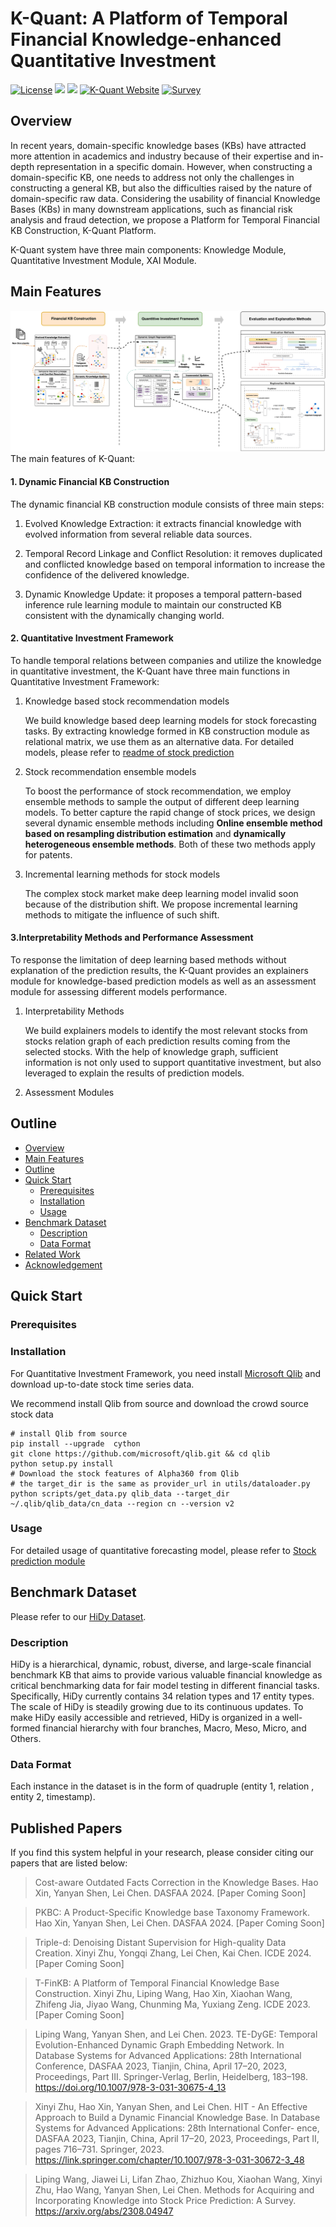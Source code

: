 # K-Quant: A Platform of Temporal Financial Knowledge-enhanced Quantitative Investment

[![License](https://img.shields.io/badge/license-Apache--2.0-blue.svg)](https://www.apache.org/licenses/LICENSE-2.0.html)
![](https://img.shields.io/badge/platform-win%20%7C%20linux-yellow.svg)
![](https://img.shields.io/badge/python--language-2.7-red.svg)
[![K-Quant Website](https://img.shields.io/website-up-down-green-red/https/shields.io.svg?label=K-Quant%20website)](http://lccpu22.cse.ust.hk:8003/new/index.html#/welcome)
[![Survey](https://img.shields.io/badge/Survey%20%E2%AD%90-%23FF8000)](https://arxiv.org/abs/2308.04947)

## Overview
In recent years, domain-specific knowledge bases (KBs) have attracted more attention in academics and industry because of their expertise and in-depth representation in a specific domain. However, when constructing a domain-specific KB, one needs to address not only the challenges in constructing a general KB, but also the difficulties raised by the nature of domain-specific raw data. Considering the usability of financial Knowledge Bases (KBs) in many downstream applications, such as financial risk analysis and fraud detection, we propose a Platform for Temporal Financial KB Construction, K-Quant Platform. 

K-Quant system have three main components: Knowledge Module, Quantitative Investment Module, XAI Module.

## Main Features
![overview](logo/demo_overview.png)
The main features of K-Quant:

#### 1. Dynamic Financial KB Construction

The dynamic financial KB construction module consists of three main steps:

1. Evolved Knowledge Extraction: it extracts financial knowledge with evolved information from several reliable data sources.

2. Temporal Record Linkage and Conflict Resolution: it removes duplicated and conflicted knowledge based on temporal information to increase the confidence of the delivered knowledge.

3. Dynamic Knowledge Update: it proposes a temporal pattern-based inference rule learning module to maintain our constructed KB consistent with the dynamically changing world.

#### 2. Quantitative Investment Framework
To handle temporal relations between companies and utilize the knowledge in quantitative investment, the K-Quant have three main functions in Quantitative Investment Framework:
  1. Knowledge based stock recommendation models

     We build knowledge based deep learning models for stock forecasting tasks. By extracting knowledge formed in KB construction module as relational matrix, we use them as an alternative data. For detailed models, please refer to [readme of stock prediction](Model/model_pool/README.md)
  2. Stock recommendation ensemble models 

     To boost the performance of stock recommendation, we employ ensemble methods to sample the output of different deep learning models. To better capture the rapid change of stock prices, we design several dynamic ensemble methods including **Online ensemble method based on resampling distribution estimation** and **dynamically heterogeneous ensemble methods**. Both of these two methods apply for patents.
  3. Incremental learning methods for stock models

     The complex stock market make deep learning model invalid soon because of the distribution shift. We propose incremental learning methods to mitigate the influence of such shift.

#### 3.Interpretability Methods and Performance Assessment
To response the limitation of deep learning based methods without explanation of the prediction results, the K-Quant provides an explainers module for knowledge-based prediction models as well as an assessment module for assessing different models performance.
  1. Interpretability Methods
    
     We build explainers models to identify the most relevant stocks from stocks relation graph of each prediction results coming from the selected stocks. With the help of knowledge graph, sufficient information is not only used to support quantitative investment, but also leveraged to explain the results of prediction models.
  2. Assessment Modules
   
    

<!-- TOC -->

## Outline

- [Overview](#overview)
- [Main Features](#main-features)
- [Outline](#outline)
- [Quick Start](#quick-start)
  - [Prerequisites](#prerequisites)
  - [Installation](#installation)
  - [Usage](#usage)
- [Benchmark Dataset](#benchmark-dataset)
  - [Description](#description)
  - [Data Format](#data-format)
- [Related Work](#related-work)
- [Acknowledgement](#acknowledgement)

<!-- /TOC -->

## Quick Start

### Prerequisites

### Installation
For Quantitative Investment Framework, you need install [Microsoft Qlib](https://github.com/microsoft/qlib) 
and download up-to-date stock time series data.

We recommend install Qlib from source and download the crowd source stock data
    
```
# install Qlib from source
pip install --upgrade  cython
git clone https://github.com/microsoft/qlib.git && cd qlib
python setup.py install
# Download the stock features of Alpha360 from Qlib
# the target_dir is the same as provider_url in utils/dataloader.py
python scripts/get_data.py qlib_data --target_dir ~/.qlib/qlib_data/cn_data --region cn --version v2    
```
### Usage
For detailed usage of quantitative forecasting model, please refer to 
[Stock prediction module](Model/model_pool/README.md)

## Benchmark Dataset
Please refer to our [HiDy Dataset](https://github.com/K-Quant/HiDy).

### Description
HiDy is a hierarchical, dynamic, robust, diverse, and large-scale financial benchmark KB that aims to provide various valuable financial knowledge as critical benchmarking data for fair model testing in different financial tasks. Specifically, HiDy currently contains 34 relation types and 17 entity types. The scale of HiDy is steadily growing due to its continuous updates. To make HiDy easily accessible and retrieved, HiDy is organized in a well-formed financial hierarchy with four branches, Macro, Meso, Micro, and Others.


### Data Format

Each instance in the dataset is in the form of quadruple (entity 1, relation , entity 2, timestamp).


## Published Papers

If you find this system helpful in your research, please consider citing our papers that are listed below:

> Cost-aware Outdated Facts Correction in the Knowledge Bases. Hao Xin, Yanyan Shen, Lei Chen. DASFAA 2024. [Paper Coming Soon]

> PKBC: A Product-Specific Knowledge base Taxonomy Framework. Hao Xin, Yanyan Shen, Lei Chen. DASFAA 2024. [Paper Coming Soon]

> Triple-d: Denoising Distant Supervision for High-quality Data Creation. Xinyi Zhu, Yongqi Zhang, Lei Chen, Kai Chen. ICDE 2024. [Paper Coming Soon]

> T-FinKB: A Platform of Temporal Financial Knowledge Base Construction. Xinyi Zhu, Liping Wang, Hao Xin, Xiaohan Wang, Zhifeng Jia, Jiyao Wang, Chunming Ma, Yuxiang Zeng. ICDE 2023. [Paper Coming Soon]

> Liping Wang, Yanyan Shen, and Lei Chen. 2023. TE-DyGE: Temporal Evolution-Enhanced Dynamic Graph Embedding Network. In Database Systems for Advanced Applications: 28th International Conference, DASFAA 2023, Tianjin, China, April 17–20, 2023, Proceedings, Part III. Springer-Verlag, Berlin, Heidelberg, 183–198. https://doi.org/10.1007/978-3-031-30675-4_13

> Xinyi Zhu, Hao Xin, Yanyan Shen, and Lei Chen. 
HIT - An Effective Approach to Build a Dynamic Financial Knowledge Base. In Database Systems for Advanced Applications: 28th International Confer- ence, DASFAA 2023, Tianjin, China, April 17–20, 2023, Proceedings, Part II, pages 716–731. Springer, 2023. https://link.springer.com/chapter/10.1007/978-3-031-30672-3_48

> Liping Wang, Jiawei Li, Lifan Zhao, Zhizhuo Kou, Xiaohan Wang, Xinyi Zhu, Hao Wang, Yanyan Shen, Lei Chen.
Methods for Acquiring and Incorporating Knowledge into Stock Price Prediction: A Survey. https://arxiv.org/abs/2308.04947


